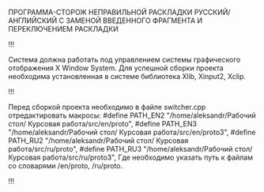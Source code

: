 ПРОГРАММА-СТОРОЖ НЕПРАВИЛЬНОЙ РАСКЛАДКИ РУССКИЙ/АНГЛИЙСКИЙ С ЗАМЕНОЙ ВВЕДЕННОГО ФРАГМЕНТА И ПЕРЕКЛЮЧЕНИЕМ РАСКЛАДКИ

!!!

Cистема должна работать под управлением системы графического отображения X Window System.
Для успешной сборки проекта необходима установленная в системе библиотека Xlib, Xinput2, Xclip.

!!!

Перед сборкой проекта необходимо в файле switcher.cpp отредактировать макросы:
#define PATH_EN2 "/home/aleksandr/Рабочий стол/ Курсовая работа/src/en/proto",
#define PATH_EN3 "/home/aleksandr/Рабочий стол/ Курсовая работа/src/en/proto3",
#define PATH_RU2 "/home/aleksandr/Рабочий стол/ Курсовая работа/src/ru/proto",
#define PATH_RU3 "/home/aleksandr/Рабочий стол/Курсовая работа/src/ru/proto3",
Где необходимо указать путь к файлам со словарями /en/proto, /ru/proto.

!!!
